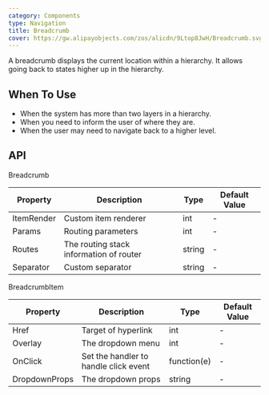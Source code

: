 ```yaml
---
category: Components
type: Navigation
title: Breadcrumb
cover: https://gw.alipayobjects.com/zos/alicdn/9Ltop8JwH/Breadcrumb.svg
---
```


A breadcrumb displays the current location within a hierarchy. It allows going back to states higher up in the hierarchy.

## When To Use

- When the system has more than two layers in a hierarchy.
- When you need to inform the user of where they are.
- When the user may need to navigate back to a higher level.


## API


Breadcrumb

| Property | Description | Type | Default Value |
| --- | --- | --- | --- |
| ItemRender | Custom item renderer | int   | -         |
| Params   | Routing parameters| int   |-      |
| Routes | The routing stack information of router | string         |-       |
| Separator |Custom separator| string  | -  |


BreadcrumbItem

| Property | Description | Type | Default Value |
| --- | --- | --- | --- |
| Href | Target of hyperlink | int         | -         |
| Overlay   | The dropdown menu| int         |-         |
| OnClick | Set the handler to handle click event | function(e)         |-       |
| DropdownProps |The dropdown props| string  | -  |

